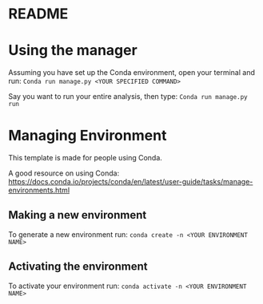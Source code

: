 # README

# Using the manager

Assuming you have set up the Conda environment, open your terminal and run: `Conda run manage.py <YOUR SPECIFIED COMMAND>`

Say you want to run your entire analysis, then type: `Conda run manage.py run`

# Managing Environment

This template is made for people using Conda.

A good resource on using Conda: https://docs.conda.io/projects/conda/en/latest/user-guide/tasks/manage-environments.html

## Making a new environment

To generate a new environment run: `conda create -n <YOUR ENVIRONMENT NAME>`

## Activating the environment

To activate your environment run: `conda activate -n <YOUR ENVIRONMENT NAME>`
